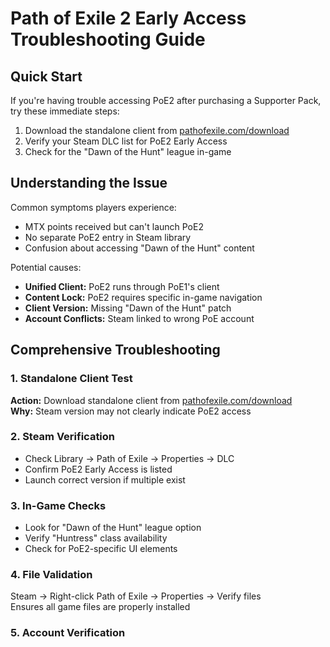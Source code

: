 # Path of Exile 2 Early Access Troubleshooting Guide

## Quick Start
If you're having trouble accessing PoE2 after purchasing a Supporter Pack, try these immediate steps:
1. Download the standalone client from [pathofexile.com/download](https://www.pathofexile.com/download)
2. Verify your Steam DLC list for PoE2 Early Access
3. Check for the "Dawn of the Hunt" league in-game

## Understanding the Issue
Common symptoms players experience:
- MTX points received but can't launch PoE2
- No separate PoE2 entry in Steam library
- Confusion about accessing "Dawn of the Hunt" content

Potential causes:
- **Unified Client:** PoE2 runs through PoE1's client
- **Content Lock:** PoE2 requires specific in-game navigation
- **Client Version:** Missing "Dawn of the Hunt" patch
- **Account Conflicts:** Steam linked to wrong PoE account

## Comprehensive Troubleshooting

### 1. Standalone Client Test
**Action:** Download standalone client from [pathofexile.com/download](https://www.pathofexile.com/download)  
**Why:** Steam version may not clearly indicate PoE2 access

### 2. Steam Verification
- Check Library → Path of Exile → Properties → DLC
- Confirm PoE2 Early Access is listed
- Launch correct version if multiple exist

### 3. In-Game Checks
- Look for "Dawn of the Hunt" league option
- Verify "Huntress" class availability
- Check for PoE2-specific UI elements

### 4. File Validation
Steam → Right-click Path of Exile → Properties → Verify files  
Ensures all game files are properly installed

### 5. Account Verification
